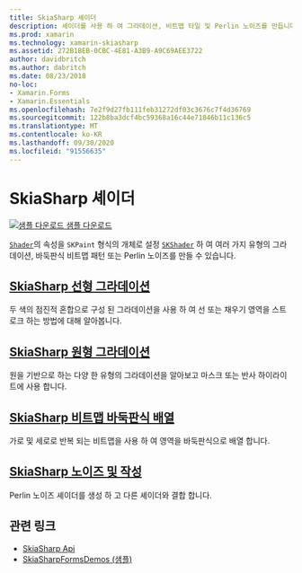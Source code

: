 ```yaml
---
title: SkiaSharp 셰이더
description: 셰이더를 사용 하 여 그라데이션, 비트맵 타일 및 Perlin 노이즈를 만듭니다.
ms.prod: xamarin
ms.technology: xamarin-skiasharp
ms.assetid: 272B1BEB-0CBC-4E81-A3B9-A9C69AEE3722
author: davidbritch
ms.author: dabritch
ms.date: 08/23/2018
no-loc:
- Xamarin.Forms
- Xamarin.Essentials
ms.openlocfilehash: 7e2f9d27fb111feb31272df03c3676c7f4d36769
ms.sourcegitcommit: 122b8ba3dcf4bc59368a16c44e71846b11c136c5
ms.translationtype: MT
ms.contentlocale: ko-KR
ms.lasthandoff: 09/30/2020
ms.locfileid: "91556635"
---
```

# <a name="skiasharp-shaders"></a>SkiaSharp 셰이더

[![샘플 다운로드](~/media/shared/download.png) 샘플 다운로드](https://docs.microsoft.com/samples/xamarin/xamarin-forms-samples/skiasharpforms-demos)

[`Shader`](xref:SkiaSharp.SKPaint.Shader)의 속성을 `SKPaint` 형식의 개체로 설정 [`SKShader`](xref:SkiaSharp.SKShader) 하 여 여러 가지 유형의 그라데이션, 바둑판식 비트맵 패턴 또는 Perlin 노이즈를 만들 수 있습니다.

## <a name="the-skiasharp-linear-gradient"></a>[SkiaSharp 선형 그라데이션](linear-gradient.md)

두 색의 점진적 혼합으로 구성 된 그라데이션을 사용 하 여 선 또는 채우기 영역을 스트로크 하는 방법에 대해 알아봅니다.

## <a name="skiasharp-circular-gradients"></a>[SkiaSharp 원형 그라데이션](circular-gradients.md)

원을 기반으로 하는 다양 한 유형의 그라데이션을 알아보고 마스크 또는 반사 하이라이트에 사용 합니다.

## <a name="skiasharp-bitmap-tiling"></a>[SkiaSharp 비트맵 바둑판식 배열](bitmap-tiling.md)

가로 및 세로로 반복 되는 비트맵을 사용 하 여 영역을 바둑판식으로 배열 합니다.

## <a name="skiasharp-noise-and-composing"></a>[SkiaSharp 노이즈 및 작성](noise.md)

Perlin 노이즈 셰이더를 생성 하 고 다른 셰이더와 결합 합니다.

## <a name="related-links"></a>관련 링크

- [SkiaSharp Api](/dotnet/api/skiasharp)
- [SkiaSharpFormsDemos (샘플)](/samples/xamarin/xamarin-forms-samples/skiasharpforms-demos)